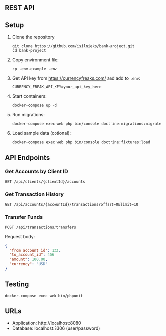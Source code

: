 ## REST API

## Setup

1. Clone the repository:
   ```
   git clone https://github.com/isilnieks/bank-project.git
   cd bank-project
   ```

2. Copy environment file:
   ```
   cp .env.example .env
   ```

3. Get API key from https://currencyfreaks.com/ and add to `.env`:
   ```
   CURRENCY_FREAK_API_KEY=your_api_key_here
   ```

4. Start containers:
   ```
   docker-compose up -d
   ```

5. Run migrations:
   ```
   docker-compose exec web php bin/console doctrine:migrations:migrate
   ```

6. Load sample data (optional):
   ```
   docker-compose exec web php bin/console doctrine:fixtures:load
   ```

## API Endpoints

### Get Accounts by Client ID
```
GET /api/clients/{clientId}/accounts
```

### Get Transaction History
```
GET /api/accounts/{accountId}/transactions?offset=0&limit=10
```

### Transfer Funds
```
POST /api/transactions/transfers
```
Request body:
```json
{
  "from_account_id": 123,
  "to_account_id": 456,
  "amount": 100.00,
  "currency": "USD"
}
```

## Testing

```
docker-compose exec web bin/phpunit
```

## URLs

- Application: http://localhost:8080
- Database: localhost:3306 (user/password)